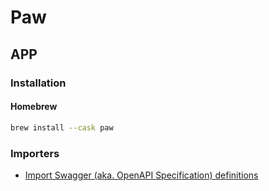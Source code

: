 # Paw

## APP

### Installation

#### Homebrew

```sh
brew install --cask paw
```

### Importers

- [Import Swagger (aka. OpenAPI Specification) definitions](https://paw.cloud/docs/import/swagger)
